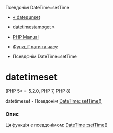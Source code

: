 Псевдонім DateTime::setTime

-   [« datesunset](function.date-sunset.html)
    
-   [datetimestampget »](function.date-timestamp-get.html)
    
-   [PHP Manual](index.html)
    
-   [Функції дати та часу](ref.datetime.html)
    
-   Псевдонім DateTime::setTime
    

# datetimeset

(PHP 5> = 5.2.0, PHP 7, PHP 8)

datetimeset - Псевдонім [DateTime::setTime()](datetime.settime.html)

### Опис

Ця функція є псевдонімом: [DateTime::setTime()](datetime.settime.html)